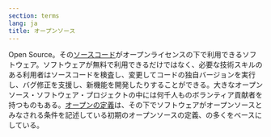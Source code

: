 ```yaml
---
section: terms
lang: ja
title: オープンソース
---
```


Open Source。その[ソースコード](../source-code/)がオープンライセンスの下で利用できるソフトウェア。ソフトウェアが無料で利用できるだけではなく、必要な技術スキルのある利用者はソースコードを検査し、変更してコードの独自バージョンを実行し、バグ修正を支援し、新機能を開発したりすることができる。大きなオープンソース・ソフトウェア・プロジェクトの中には何千人ものボランティア貢献者を持つものもある。[オープンの定義](../open-definition/)は、その下でソフトウェアがオープンソースとみなされる条件を記述している初期のオープンソースの定義、の多くをベースにしている。
